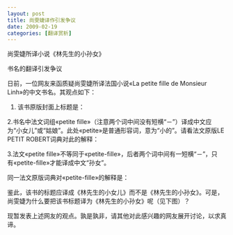 ```yaml
---
layout: post
title: 尚雯婕译作引发争议
date: 2009-02-19
categories: [翻译赏析]  
---
```


尚雯婕所译小说《林先生的小孙女》

书名的翻译引发争议

日前，一位网友来函质疑尚雯婕所译法国小说«La petite fille de Monsieur Linh»的中文书名。其观点如下：

1. 该书原版封面上标题是：

2.书名中法文词组«petite fille»（注意两个词中间没有短横“－”）译成中文应为“小女儿”或“姑娘”。此处«petite»是普通形容词，意为“小的”。请看法文原版LE PETIT ROBERT词典对此的解释：

3.法文«petite fille»不等同于«petite-fille»，后者两个词中间有一短横“－”，只有«petite-fille»才能译成中文“孙女”。

同一法文原版词典对«petite-fille»的解释是：

鉴此，该书的标题应译成《林先生的小女儿》而不是《林先生的小孙女》。可是，尚雯婕为什么要把该书标题译为《林先生的小孙女》呢（见下图）？

现暂发表上述网友的观点。孰是孰非，请其他对此感兴趣的网友展开讨论，以求真谛。
